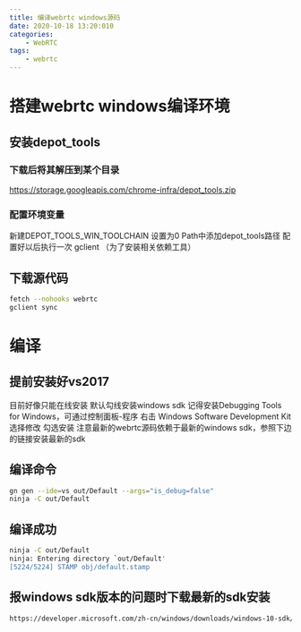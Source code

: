 ```yaml
---
title: 编译webrtc windows源码
date: 2020-10-18 13:20:010
categories:
	- WebRTC
tags:
	- webrtc
---
```


# 搭建webrtc windows编译环境
## 安装depot_tools
### 下载后将其解压到某个目录
https://storage.googleapis.com/chrome-infra/depot_tools.zip
<!-- more -->
### 配置环境变量
新建DEPOT_TOOLS_WIN_TOOLCHAIN 设置为0
Path中添加depot_tools路径
配置好以后执行一次 gclient （为了安装相关依赖工具）
## 下载源代码
``` sh
fetch --nohooks webrtc
gclient sync
```
# 编译
## 提前安装好vs2017
目前好像只能在线安装 默认勾线安装windows sdk
记得安装Debugging Tools for Windows，可通过控制面板-程序 右击 Windows Software Development Kit 选择修改 勾选安装
注意最新的webrtc源码依赖于最新的windows sdk，参照下边的链接安装最新的sdk
## 编译命令
``` sh
gn gen --ide=vs out/Default --args="is_debug=false"
ninja -C out/Default
```
## 编译成功
``` sh
ninja -C out/Default
ninja: Entering directory `out/Default'
[5224/5224] STAMP obj/default.stamp
```
## 报windows sdk版本的问题时下载最新的sdk安装
``` sh
https://developer.microsoft.com/zh-cn/windows/downloads/windows-10-sdk/
```
